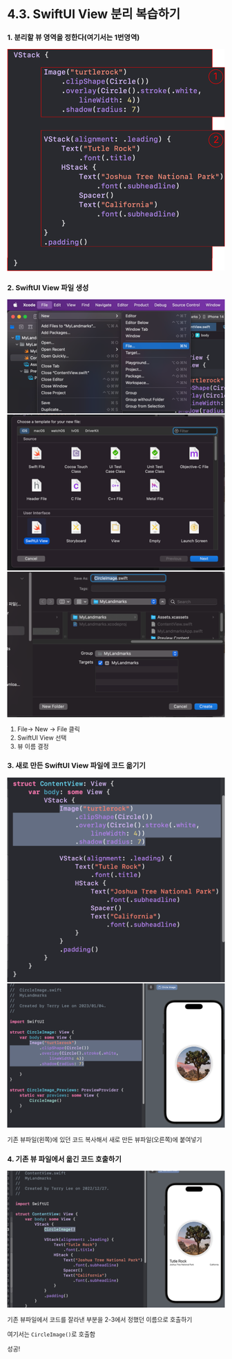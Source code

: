 # 4.3. SwiftUI View 분리 복습하기

### 1. 분리할 뷰 영역을 정한다(여기서는 1번영역)

![](<../.gitbook/assets/Group 30 (1).png>)



### 2. SwiftUI View 파일 생성

![](<../.gitbook/assets/image (154).png>)![](<../.gitbook/assets/image (45).png>)![](<../.gitbook/assets/image (119).png>)

1. File-> New -> File 클릭
2. SwiftUI View 선택
3. 뷰 이름 결정

### 3. 새로 만든 SwiftUI View 파일에 코드 옮기기

![](<../.gitbook/assets/image (85).png>)![](<../.gitbook/assets/image (41).png>)



기존 뷰파일(왼쪽)에 있던 코드 복사해서 새로 만든 뷰파일(오른쪽)에 붙여넣기



### 4. 기존 뷰 파일에서 옮긴 코드 호출하기

![](<../.gitbook/assets/image (89).png>)

기존 뷰파일에서 코드를 잘라낸 부분을 2-3에서 정했던 이름으로 호출하기

여기서는 `CircleImage()`로 호출함



성공!
